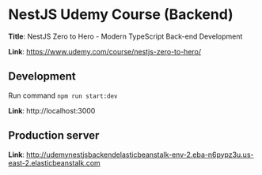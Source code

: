 # NestJS Udemy Course (Backend)

**Title**: NestJS Zero to Hero - Modern TypeScript Back-end Development

**Link**: https://www.udemy.com/course/nestjs-zero-to-hero/

## Development

Run command `npm run start:dev`

**Link**: http://localhost:3000

## Production server

**Link**: http://udemynestjsbackendelasticbeanstalk-env-2.eba-n6pypz3u.us-east-2.elasticbeanstalk.com